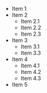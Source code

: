 ﻿* Item 1
* Item 2
	* Item 2.1
	* Item 2.2
	* Item 2.3
* Item 3
	* Item 3.1
	* Item 3.3
* Item 4
	* Item 4.1
	* Item 4.2
	* Item 4.3
* Item 5
